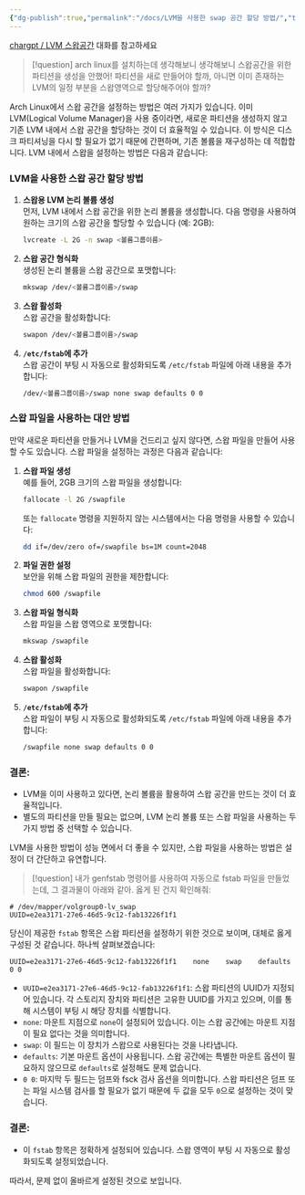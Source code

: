 ```yaml
---
{"dg-publish":true,"permalink":"/docs/LVM을 사용한 swap 공간 할당 방법/","title":"LVM을 사용한 swap 공간 할당 방법"}
---
```


[chargpt / LVM 스왑공간](https://chatgpt.com/share/66eaf723-63dc-8012-a406-2aec1da78c36) 대화를 참고하세요

> [!question] arch linux를 설치하는데 생각해보니 생각해보니 스왑공간을 위한 파티션을 생성을 안했어! 파티션을 새로 만들어야 할까, 아니면 이미 존재하는 LVM의 일정 부분을 스왑영역으로 할당해주어야 할까?

Arch Linux에서 스왑 공간을 설정하는 방법은 여러 가지가 있습니다. 이미 LVM(Logical Volume Manager)을 사용 중이라면, 새로운 파티션을 생성하지 않고 기존 LVM 내에서 스왑 공간을 할당하는 것이 더 효율적일 수 있습니다. 이 방식은 디스크 파티셔닝을 다시 할 필요가 없기 때문에 간편하며, 기존 볼륨을 재구성하는 데 적합합니다. LVM 내에서 스왑을 설정하는 방법은 다음과 같습니다:

### LVM을 사용한 스왑 공간 할당 방법

1. **스왑용 LVM 논리 볼륨 생성**  
   먼저, LVM 내에서 스왑 공간을 위한 논리 볼륨을 생성합니다. 다음 명령을 사용하여 원하는 크기의 스왑 공간을 할당할 수 있습니다 (예: 2GB):

   ```bash
   lvcreate -L 2G -n swap <볼륨그룹이름>
   ```

2. **스왑 공간 형식화**  
   생성된 논리 볼륨을 스왑 공간으로 포맷합니다:

   ```bash
   mkswap /dev/<볼륨그룹이름>/swap
   ```

3. **스왑 활성화**  
   스왑 공간을 활성화합니다:

   ```bash
   swapon /dev/<볼륨그룹이름>/swap
   ```

4. **`/etc/fstab`에 추가**  
   스왑 공간이 부팅 시 자동으로 활성화되도록 `/etc/fstab` 파일에 아래 내용을 추가합니다:

   ```bash
   /dev/<볼륨그룹이름>/swap none swap defaults 0 0
   ```

### 스왑 파일을 사용하는 대안 방법

만약 새로운 파티션을 만들거나 LVM을 건드리고 싶지 않다면, 스왑 파일을 만들어 사용할 수도 있습니다. 스왑 파일을 설정하는 과정은 다음과 같습니다:

1. **스왑 파일 생성**  
   예를 들어, 2GB 크기의 스왑 파일을 생성합니다:

   ```bash
   fallocate -l 2G /swapfile
   ```

   또는 `fallocate` 명령을 지원하지 않는 시스템에서는 다음 명령을 사용할 수 있습니다:

   ```bash
   dd if=/dev/zero of=/swapfile bs=1M count=2048
   ```

2. **파일 권한 설정**  
   보안을 위해 스왑 파일의 권한을 제한합니다:

   ```bash
   chmod 600 /swapfile
   ```

3. **스왑 파일 형식화**  
   스왑 파일을 스왑 영역으로 포맷합니다:

   ```bash
   mkswap /swapfile
   ```

4. **스왑 활성화**  
   스왑 파일을 활성화합니다:

   ```bash
   swapon /swapfile
   ```

5. **`/etc/fstab`에 추가**  
   스왑 파일이 부팅 시 자동으로 활성화되도록 `/etc/fstab` 파일에 아래 내용을 추가합니다:

   ```bash
   /swapfile none swap defaults 0 0
   ```

### 결론:

- LVM을 이미 사용하고 있다면, 논리 볼륨을 활용하여 스왑 공간을 만드는 것이 더 효율적입니다.
- 별도의 파티션을 만들 필요는 없으며, LVM 논리 볼륨 또는 스왑 파일을 사용하는 두 가지 방법 중 선택할 수 있습니다.
  
LVM을 사용한 방법이 성능 면에서 더 좋을 수 있지만, 스왑 파일을 사용하는 방법은 설정이 더 간단하고 유연합니다.

> [!question] 내가 genfstab 명령어를 사용하여 자동으로 fstab 파일을 만들었는데, 그 결과물이 아래와 같아. 옳게 된 건지 확인해줘:

```
# /dev/mapper/volgroup0-lv_swap
UUID=e2ea3171-27e6-46d5-9c12-fab13226f1f1
```

당신이 제공한 `fstab` 항목은 스왑 파티션을 설정하기 위한 것으로 보이며, 대체로 옳게 구성된 것 같습니다. 하나씩 살펴보겠습니다:

```
UUID=e2ea3171-27e6-46d5-9c12-fab13226f1f1    none    swap    defaults    0 0
```

- `UUID=e2ea3171-27e6-46d5-9c12-fab13226f1f1`: 스왑 파티션의 UUID가 지정되어 있습니다. 각 스토리지 장치와 파티션은 고유한 UUID를 가지고 있으며, 이를 통해 시스템이 부팅 시 해당 장치를 식별합니다.
- `none`: 마운트 지점으로 `none`이 설정되어 있습니다. 이는 스왑 공간에는 마운트 지점이 필요 없다는 것을 의미합니다.
- `swap`: 이 필드는 이 장치가 스왑으로 사용된다는 것을 나타냅니다.
- `defaults`: 기본 마운트 옵션이 사용됩니다. 스왑 공간에는 특별한 마운트 옵션이 필요하지 않으므로 `defaults`로 설정해도 문제 없습니다.
- `0 0`: 마지막 두 필드는 덤프와 fsck 검사 옵션을 의미합니다. 스왑 파티션은 덤프 또는 파일 시스템 검사를 할 필요가 없기 때문에 두 값을 모두 `0`으로 설정하는 것이 맞습니다.

### 결론:

- 이 `fstab` 항목은 정확하게 설정되어 있습니다. 스왑 영역이 부팅 시 자동으로 활성화되도록 설정되었습니다.
  
따라서, 문제 없이 올바르게 설정된 것으로 보입니다.
